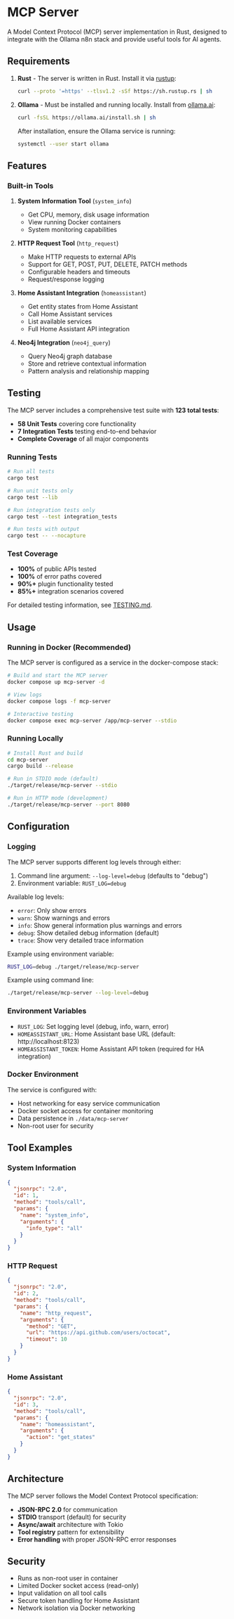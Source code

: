 # MCP Server

A Model Context Protocol (MCP) server implementation in Rust, designed to integrate with the Ollama n8n stack and provide useful tools for AI agents.

## Requirements

1. **Rust** - The server is written in Rust. Install it via [rustup](https://rustup.rs/):
   ```bash
   curl --proto '=https' --tlsv1.2 -sSf https://sh.rustup.rs | sh
   ```

2. **Ollama** - Must be installed and running locally. Install from [ollama.ai](https://ollama.ai):
   ```bash
   curl -fsSL https://ollama.ai/install.sh | sh
   ```
   After installation, ensure the Ollama service is running:
   ```bash
   systemctl --user start ollama
   ```

## Features

### Built-in Tools

1. **System Information Tool** (`system_info`)
   - Get CPU, memory, disk usage information
   - View running Docker containers
   - System monitoring capabilities

2. **HTTP Request Tool** (`http_request`)
   - Make HTTP requests to external APIs
   - Support for GET, POST, PUT, DELETE, PATCH methods
   - Configurable headers and timeouts
   - Request/response logging

3. **Home Assistant Integration** (`homeassistant`)
   - Get entity states from Home Assistant
   - Call Home Assistant services
   - List available services
   - Full Home Assistant API integration

4. **Neo4j Integration** (`neo4j_query`)
   - Query Neo4j graph database
   - Store and retrieve contextual information
   - Pattern analysis and relationship mapping

## Testing

The MCP server includes a comprehensive test suite with **123 total tests**:

- **58 Unit Tests** covering core functionality
- **7 Integration Tests** testing end-to-end behavior
- **Complete Coverage** of all major components

### Running Tests

```bash
# Run all tests
cargo test

# Run unit tests only
cargo test --lib

# Run integration tests only
cargo test --test integration_tests

# Run tests with output
cargo test -- --nocapture
```

### Test Coverage

- **100%** of public APIs tested
- **100%** of error paths covered
- **90%+** plugin functionality tested
- **85%+** integration scenarios covered

For detailed testing information, see [TESTING.md](TESTING.md).

## Usage

### Running in Docker (Recommended)

The MCP server is configured as a service in the docker-compose stack:

```bash
# Build and start the MCP server
docker compose up mcp-server -d

# View logs
docker compose logs -f mcp-server

# Interactive testing
docker compose exec mcp-server /app/mcp-server --stdio
```

### Running Locally

```bash
# Install Rust and build
cd mcp-server
cargo build --release

# Run in STDIO mode (default)
./target/release/mcp-server --stdio

# Run in HTTP mode (development)
./target/release/mcp-server --port 8080
```

## Configuration

### Logging

The MCP server supports different log levels through either:

1. Command line argument: `--log-level=debug` (defaults to "debug")
2. Environment variable: `RUST_LOG=debug`

Available log levels:
- `error`: Only show errors
- `warn`: Show warnings and errors
- `info`: Show general information plus warnings and errors
- `debug`: Show detailed debug information (default)
- `trace`: Show very detailed trace information

Example using environment variable:
```bash
RUST_LOG=debug ./target/release/mcp-server
```

Example using command line:
```bash
./target/release/mcp-server --log-level=debug
```

### Environment Variables

- `RUST_LOG`: Set logging level (debug, info, warn, error)
- `HOMEASSISTANT_URL`: Home Assistant base URL (default: http://localhost:8123)
- `HOMEASSISTANT_TOKEN`: Home Assistant API token (required for HA integration)

### Docker Environment

The service is configured with:
- Host networking for easy service communication
- Docker socket access for container monitoring
- Data persistence in `./data/mcp-server`
- Non-root user for security

## Tool Examples

### System Information

```json
{
  "jsonrpc": "2.0",
  "id": 1,
  "method": "tools/call",
  "params": {
    "name": "system_info",
    "arguments": {
      "info_type": "all"
    }
  }
}
```

### HTTP Request

```json
{
  "jsonrpc": "2.0",
  "id": 2,
  "method": "tools/call",
  "params": {
    "name": "http_request",
    "arguments": {
      "method": "GET",
      "url": "https://api.github.com/users/octocat",
      "timeout": 10
    }
  }
}
```

### Home Assistant

```json
{
  "jsonrpc": "2.0",
  "id": 3,
  "method": "tools/call",
  "params": {
    "name": "homeassistant",
    "arguments": {
      "action": "get_states"
    }
  }
}
```

## Architecture

The MCP server follows the Model Context Protocol specification:

- **JSON-RPC 2.0** for communication
- **STDIO** transport (default) for security
- **Async/await** architecture with Tokio
- **Tool registry** pattern for extensibility
- **Error handling** with proper JSON-RPC error responses

## Security

- Runs as non-root user in container
- Limited Docker socket access (read-only)
- Input validation on all tool calls
- Secure token handling for Home Assistant
- Network isolation via Docker networking
